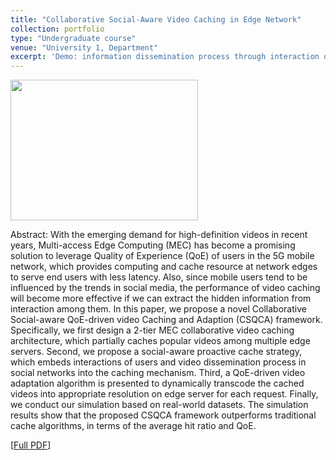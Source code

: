 ```yaml
---
title: "Collaborative Social-Aware Video Caching in Edge Network"
collection: portfolio
type: "Undergraduate course"
venue: "University 1, Department"
excerpt: 'Demo: information dissemination process through interaction on social media in the community. <br/> <img src="http://SendurLanter.github.io/files/dissemination.gif"  width="300" height="225" align=center> <br/> [Click to see details](https://sendurlanter.github.io/portfolio/portfolio-1/) <br/><br/><br/><br/>'
---
```


<img src="http://SendurLanter.github.io/files/CSQCA.png"  width="300" height="225" align=center>

Abstract:
With the emerging demand for high-definition videos in recent years, Multi-access Edge Computing (MEC) has become a promising solution to leverage Quality of Experience (QoE) of users in the 5G mobile network, which provides computing and cache resource at network edges to serve end users with less latency. Also, since mobile users tend to be influenced by the trends in social media, the performance of video caching will become more effective if we can extract the hidden information from interaction among them. In this paper, we propose a novel Collaborative Social-aware QoE-driven video Caching and Adaption (CSQCA) framework. Specifically, we first design a 2-tier MEC collaborative video caching architecture, which partially caches popular videos among multiple edge servers. Second, we propose a social-aware proactive cache strategy, which embeds interactions of users and video dissemination process in social networks into the caching mechanism. Third, a QoE-driven video adaptation algorithm is presented to dynamically transcode the cached videos into appropriate resolution on edge server for each request. Finally, we conduct our simulation based on real-world datasets. The simulation results show that the proposed CSQCA framework outperforms traditional cache algorithms, in terms of the average hit ratio and QoE.

[[Full PDF](http://SendurLanter.github.io/files/CSQCA.pdf)]